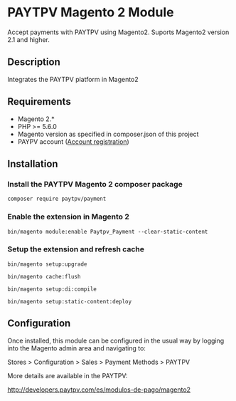 # PAYTPV Magento 2 Module

Accept payments with PAYTPV using Magento2. Suports Magento2 version 2.1 and higher.

## Description

Integrates the PAYTPV platform in Magento2

## Requirements

* Magento 2.*
* PHP >= 5.6.0
* Magento version as specified in composer.json of this project
* PAYPV account ([Account registration](https://www.paytpv.com/es/alta-empresa))

## Installation

### Install the PAYTPV Magento 2 composer package

```composer require paytpv/payment```

### Enable the extension in Magento 2

```bin/magento module:enable Paytpv_Payment --clear-static-content```

### Setup the extension and refresh cache

```bin/magento setup:upgrade```

```bin/magento cache:flush```

```bin/magento setup:di:compile```

```bin/magento setup:static-content:deploy```


## Configuration

Once installed, this module can be configured in the usual way by logging into the Magento admin area and navigating to:

Stores > Configuration > Sales > Payment Methods > PAYTPV

More details are available in the PAYTPV:

http://developers.paytpv.com/es/modulos-de-pago/magento2